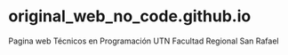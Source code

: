 # original_web_no_code.github.io
Pagina web Técnicos en Programación UTN Facultad Regional San Rafael 
